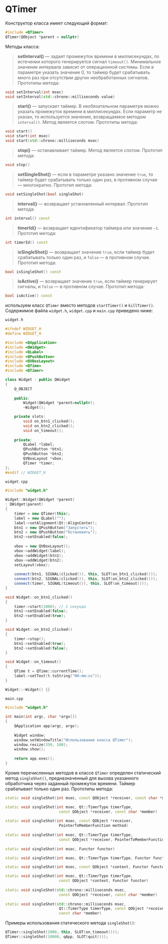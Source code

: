 # QTimer

Конструктор класса имеет следующий формат:
```c++
#include <QTimer>
QTimer(QObject *parent = nullptr)
```

Методы класса:

> **setInterval()** — задает промежуток времени в миллисекундах, по истечении которого генерируется сигнал `timeout()`. Минимальное значение интервала зависит от операционной системы. Если в параметре указать значение 0, то таймер будет срабатывать много раз при отсутствии других необработанных сигналов. 
> Прототипы метода:
```c++
void setInterval(int msec)
void setInterval(std::chrono::milliseconds value)
```

> **start()** — запускает таймер. В необязательном параметре можно указать промежуток времени в миллисекундах. Если параметр не указан, то используется значение, возвращаемое методом `interval()`. Метод является слотом. 
> Прототипы метода:
```c++
void start()
void start(int msec)
void start(std::chrono::milliseconds msec)
```

> **stop()** — останавливает таймер. Метод является слотом. Прототип метода:
```c++
void stop()
```

> **setSingleShot()** — если в параметре указано значение `true`, то таймер будет срабатывать только один раз, в противном случае — многократно. Прототип метода:
```c++
void setSingleShot(bool singleShot)
```

> **interval()** — возвращает установленный интервал. Прототип метода:
```c++
int interval() const
```

> **timerId()** — возвращает идентификатор таймера или значение `–1`. Прототип метода:
```c++
int timerId() const
```

> **isSingleShot()** — возвращает значение `true`, если таймер будет срабатывать только один раз, и `false` — в противном случае. Прототип метода:
```c++
bool isSingleShot() const
```

> **isActive()** — возвращает значение `true`, если таймер генерирует сигналы, и `false` — в противном случае. Прототип метода:
```c++
bool isActive() const
```

используем класс `QTimer` вместо методов `startTimer()` и `killTimer()`. Содержимое файла `widget.h`, `widget.cpp` и `main.cpp` приведено ниже:

```c++
widget.h

#ifndef WIDGET_H
#define WIDGET_H

#include <QApplication>
#include <QWidget>
#include <QLabel>
#include <QPushButton>
#include <QVBoxLayout>
#include <QTime>
#include <QTimer>

class Widget : public QWidget
{
	Q_OBJECT
	
	public:
		Widget(QWidget *parent=nullptr);
		~Widget();

	private slots:
		void on_btn1_clicked();
		void on_btn2_clicked();
		void on_timeout();
		
	private:
		QLabel *label;
		QPushButton *btn1;
		QPushButton *btn2;
		QVBoxLayout *vbox;
		QTimer *timer;
};
#endif // WIDGET_H
```

```c++
widget.cpp

#include "widget.h"

Widget::Widget(QWidget *parent)
: QWidget(parent)
{
	timer = new QTimer(this);
	label = new QLabel("");
	label->setAlignment(Qt::AlignCenter);
	btn1 = new QPushButton("Запустить");
	btn2 = new QPushButton("Остановить");
	btn2->setEnabled(false);
	
	vbox = new QVBoxLayout();
	vbox->addWidget(label);
	vbox->addWidget(btn1);
	vbox->addWidget(btn2);
	setLayout(vbox);
	
	connect(btn1, SIGNAL(clicked()), this, SLOT(on_btn1_clicked()));
	connect(btn2, SIGNAL(clicked()), this, SLOT(on_btn2_clicked()));
	connect(timer, SIGNAL(timeout()), this, SLOT(on_timeout()));
}

void Widget::on_btn1_clicked()
{
	timer->start(1000); // 1 секунда
	btn1->setEnabled(false);
	btn2->setEnabled(true);
}

void Widget::on_btn2_clicked()
{
	timer->stop();
	btn1->setEnabled(true);
	btn2->setEnabled(false);
}

void Widget::on_timeout()
{
	QTime t = QTime::currentTime();
	label->setText(t.toString("HH:mm:ss"));
}

Widget::~Widget() {}
```

```c++
main.cpp

#include "widget.h"

int main(int argc, char *argv[])
{
	QApplication app(argc, argv);
	
	Widget window;
	window.setWindowTitle("Использование класса QTimer");
	window.resize(350, 100);
	window.show();
	
	return app.exec();
}
```

Кроме перечисленных методов в классе `QTimer` определен статический метод `singleShot()`, предназначенный для вызова указанного обработчика через заданный промежуток времени. Таймер срабатывает только один раз. Прототипы метода:

```c++
static void singleShot(int msec, const QObject *receiver, const char *member)

static void singleShot(int msec, Qt::TimerType timerType,
						const QObject *receiver, const char *member)
						
static void singleShot(int msec, const QObject *receiver,
						PointerToMemberFunction method)
						
static void singleShot(int msec, Qt::TimerType timerType,
						const QObject *receiver, PointerToMemberFunction method)
						
static void singleShot(int msec, Functor functor)

static void singleShot(int msec, Qt::TimerType timerType, Functor functor)

static void singleShot(int msec, const QObject *context, Functor functor)

static void singleShot(int msec, Qt::TimerType timerType,
						const QObject *context, Functor functor)
						
static void singleShot(std::chrono::milliseconds msec,
						const QObject *receiver, const char *member)
						
static void singleShot(std::chrono::milliseconds msec,
						Qt::TimerType timerType, const QObject *receiver,
						const char *member)
```

Примеры использования статического метода `singleShot()`:

```c++
QTimer::singleShot(2000, this, SLOT(on_timeout()));
QTimer::singleShot(10000, qApp, SLOT(quit()));
```











